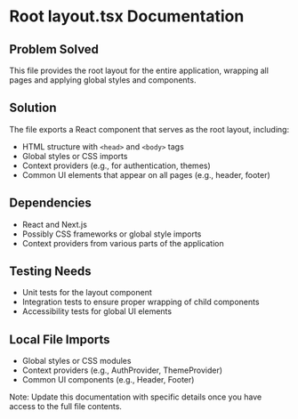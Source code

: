 # Root layout.tsx Documentation

## Problem Solved
This file provides the root layout for the entire application, wrapping all pages and applying global styles and components.

## Solution
The file exports a React component that serves as the root layout, including:
- HTML structure with `<head>` and `<body>` tags
- Global styles or CSS imports
- Context providers (e.g., for authentication, themes)
- Common UI elements that appear on all pages (e.g., header, footer)

## Dependencies
- React and Next.js
- Possibly CSS frameworks or global style imports
- Context providers from various parts of the application

## Testing Needs
- Unit tests for the layout component
- Integration tests to ensure proper wrapping of child components
- Accessibility tests for global UI elements

## Local File Imports
- Global styles or CSS modules
- Context providers (e.g., AuthProvider, ThemeProvider)
- Common UI components (e.g., Header, Footer)

Note: Update this documentation with specific details once you have access to the full file contents.